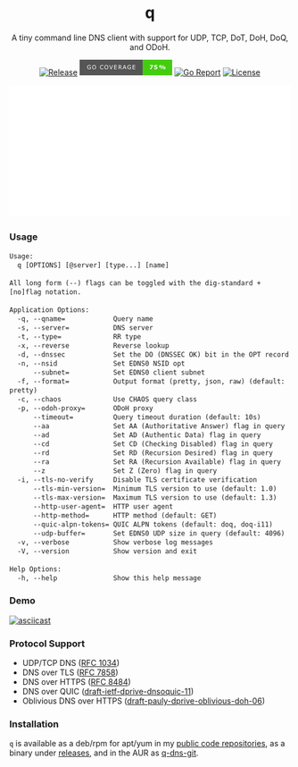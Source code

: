 <div align="center">
<h1>q</h1>

A tiny command line DNS client with support for UDP, TCP, DoT, DoH, DoQ, and ODoH.

[![Release](https://img.shields.io/github/v/release/natesales/q?style=for-the-badge)](https://github.com/natesales/q/releases)
![Coverage](coverage_badge.png)
[![Go Report](https://goreportcard.com/badge/github.com/natesales/q?style=for-the-badge)](https://goreportcard.com/report/github.com/natesales/q)
[![License](https://img.shields.io/github/license/natesales/q?style=for-the-badge)](https://raw.githubusercontent.com/natesales/q/main/LICENSE)

![q screenshot](carbon.svg)
</div>

### Usage
```
Usage:
  q [OPTIONS] [@server] [type...] [name]

All long form (--) flags can be toggled with the dig-standard +[no]flag notation.

Application Options:
  -q, --qname=            Query name
  -s, --server=           DNS server
  -t, --type=             RR type
  -x, --reverse           Reverse lookup
  -d, --dnssec            Set the DO (DNSSEC OK) bit in the OPT record
  -n, --nsid              Set EDNS0 NSID opt
      --subnet=           Set EDNS0 client subnet
  -f, --format=           Output format (pretty, json, raw) (default: pretty)
  -c, --chaos             Use CHAOS query class
  -p, --odoh-proxy=       ODoH proxy
      --timeout=          Query timeout duration (default: 10s)
      --aa                Set AA (Authoritative Answer) flag in query
      --ad                Set AD (Authentic Data) flag in query
      --cd                Set CD (Checking Disabled) flag in query
      --rd                Set RD (Recursion Desired) flag in query
      --ra                Set RA (Recursion Available) flag in query
      --z                 Set Z (Zero) flag in query
  -i, --tls-no-verify     Disable TLS certificate verification
      --tls-min-version=  Minimum TLS version to use (default: 1.0)
      --tls-max-version=  Maximum TLS version to use (default: 1.3)
      --http-user-agent=  HTTP user agent
      --http-method=      HTTP method (default: GET)
      --quic-alpn-tokens= QUIC ALPN tokens (default: doq, doq-i11)
      --udp-buffer=       Set EDNS0 UDP size in query (default: 4096)
  -v, --verbose           Show verbose log messages
  -V, --version           Show version and exit

Help Options:
  -h, --help              Show this help message
```

### Demo

[![asciicast](https://asciinema.org/a/XdWPPvZgx4hEBFwGnGwL13bsZ.svg)](https://asciinema.org/a/XdWPPvZgx4hEBFwGnGwL13bsZ)

### Protocol Support
- UDP/TCP DNS ([RFC 1034](https://tools.ietf.org/html/rfc1034))
- DNS over TLS ([RFC 7858](https://tools.ietf.org/html/rfc7858))
- DNS over HTTPS ([RFC 8484](https://tools.ietf.org/html/rfc8484))
- DNS over QUIC ([draft-ietf-dprive-dnsoquic-11](https://tools.ietf.org/html/draft-ietf-dprive-dnsoquic-11))
- Oblivious DNS over HTTPS ([draft-pauly-dprive-oblivious-doh-06](https://tools.ietf.org/html/draft-pauly-dprive-oblivious-doh-11))

### Installation
`q` is available as a deb/rpm for apt/yum in my [public code repositories](https://github.com/natesales/repo), as a binary under [releases](https://github.com/natesales/q/releases), and in the AUR as [q-dns-git](https://aur.archlinux.org/packages/q-dns-git/).
